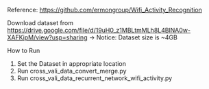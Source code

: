 

Reference: https://github.com/ermongroup/Wifi_Activity_Recognition

Download dataset from https://drive.google.com/file/d/19uH0_z1MBLtmMLh8L4BlNA0w-XAFKipM/view?usp=sharing
-> Notice: Dataset size is ~4GB


How to Run

1. Set the Dataset in appropriate location
2. Run cross_vali_data_convert_merge.py
3. Run cross_vali_data_recurrent_network_wifi_activity.py
